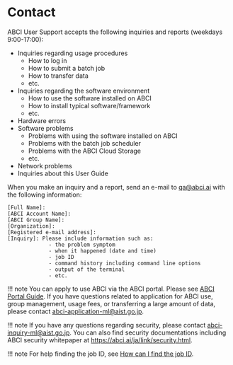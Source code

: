 # Contact

ABCI User Support accepts the following inquiries and reports (weekdays 9:00-17:00):

* Inquiries regarding usage procedures
    * How to log in
    * How to submit a batch job
    * How to transfer data
    * etc.
* Inquiries regarding the software environment
    * How to use the software installed on ABCI
    * How to install typical software/framework
    * etc.
* Hardware errors
* Software problems
    * Problems with using the software installed on ABCI
    * Problems with the batch job scheduler
    * Problems with the ABCI Cloud Storage
    * etc.
* Network problems
* Inquiries about this User Guide

When you make an inquiry and a report, send an e-mail to <qa@abci.ai> with the following information:

```
[Full Name]: 
[ABCI Account Name]: 
[ABCI Group Name]: 
[Organization]: 
[Registered e-mail address]: 
[Inquiry]: Please include information such as:
             - the problem symptom
             - when it happened (date and time)
             - job ID
             - command history including command line options
             - output of the terminal
             - etc.
```

!!! note
    You can apply to use ABCI via the ABCI portal. Please see [ABCI Portal Guide](https://docs.abci.ai/portal/en/01/). If you have questions related to application for ABCI use, group management, usage fees, or transferring a large amount of data, please contact <abci-application-ml@aist.go.jp>.

!!! note
    If you have any questions regarding security, please contact <abci-inquiry-ml@aist.go.jp>. You can also find security documentations including ABCI security whitepaper at <https://abci.ai/ja/link/security.html>.

!!! note
    For help finding the job ID, see [How can I find the job ID](faq.md#q-how-can-i-find-the-job-id).

